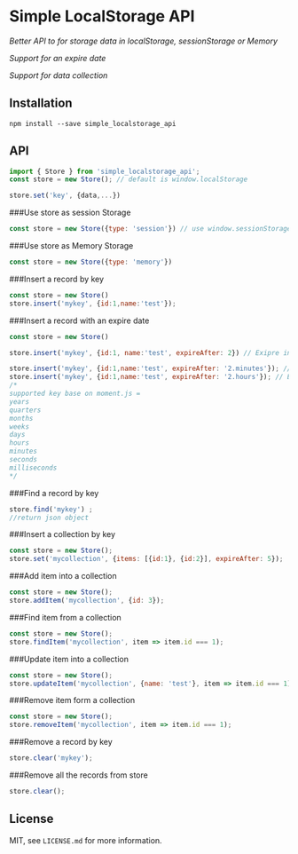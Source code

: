 # Simple LocalStorage API


_Better API to for storage data in localStorage, sessionStorage or Memory_

_Support for an expire date_

_Support for data collection_

## Installation

```
npm install --save simple_localstorage_api
```


## API

```js
import { Store } from 'simple_localstorage_api';
const store = new Store(); // default is window.localStorage

store.set('key', {data,...})
```

###Use store as  session Storage
```js
const store = new Store({type: 'session'}) // use window.sessionStorage
```

###Use store as  Memory Storage
```js
const store = new Store({type: 'memory'})
```

###Insert a record by key
```js
const store = new Store()
store.insert('mykey', {id:1,name:'test'});
```

###Insert a record with an expire date
```js
const store = new Store()

store.insert('mykey', {id:1, name:'test', expireAfter: 2}) // Exipre in 2 Miniutes 

store.insert('mykey', {id:1,name:'test', expireAfter: '2.minutes'}); // Expire in 2 miniutes
store.insert('mykey', {id:1,name:'test', expireAfter: '2.hours'}); // Expire in 2 hours
/*
supported key base on moment.js = 
years
quarters
months
weeks
days
hours
minutes
seconds	
milliseconds
*/

```


###Find a record by key
```js
store.find('mykey') ;
//return json object
```

###Insert a collection by key
```js
const store = new Store();
store.set('mycollection', {items: [{id:1}, {id:2}], expireAfter: 5});
```

###Add item into a collection
```js
const store = new Store();
store.addItem('mycollection', {id: 3});
```

###Find item from a collection
```js
const store = new Store();
store.findItem('mycollection', item => item.id === 1);
```

###Update item into a collection
```js
const store = new Store();
store.updateItem('mycollection', {name: 'test'}, item => item.id === 1);
```

###Remove item form a collection
```js
const store = new Store();
store.removeItem('mycollection', item => item.id === 1);
```


###Remove a record by key
```js
store.clear('mykey');
```

###Remove all the records from store
```js
store.clear();
```


## License

MIT, see `LICENSE.md` for more information.